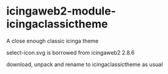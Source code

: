 # icingaweb2-module-icingaclassictheme
A close enough classic icinga theme

select-icon.svg is borrowed from icingaweb2 2.8.6

download, unpack and rename to icingaclassictheme as usual
